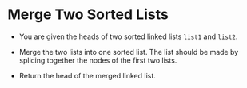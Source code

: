 # Merge Two Sorted Lists

- You are given the heads of two sorted linked lists `list1` and `list2`.

- Merge the two lists into one sorted list. The list should be made by splicing together the nodes of the first two lists.

- Return the head of the merged linked list.
